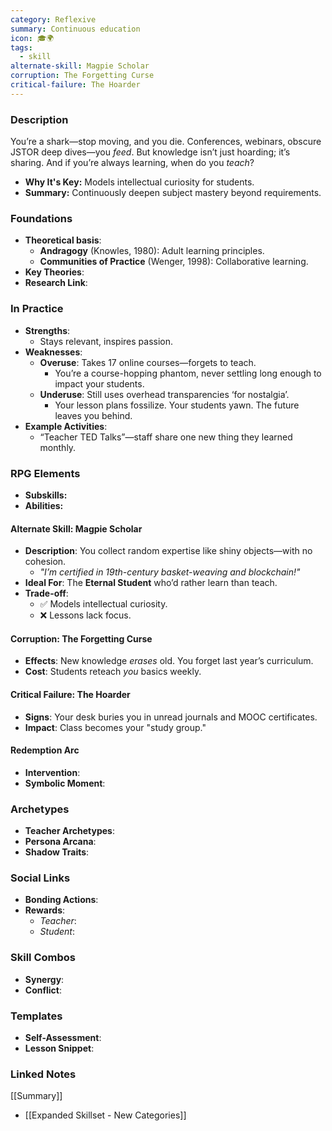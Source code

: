 ```yaml
---
category: Reflexive
summary: Continuous education
icon: 🎓🌍
tags:
  - skill
alternate-skill: Magpie Scholar
corruption: The Forgetting Curse
critical-failure: The Hoarder
---
```


### **Description**  
You’re a shark—stop moving, and you die. Conferences, webinars, obscure JSTOR deep dives—you _feed_. But knowledge isn’t just hoarding; it’s sharing. And if you’re always learning, when do you _teach_?
- **Why It's Key:** Models intellectual curiosity for students.
- **Summary:** Continuously deepen subject mastery beyond requirements.

### **Foundations**  
- **Theoretical basis**: 
	- **Andragogy** (Knowles, 1980): Adult learning principles.
	- **Communities of Practice** (Wenger, 1998): Collaborative learning.
- **Key Theories**: 
- **Research Link**: 

### **In Practice**  
- **Strengths**:  
	- Stays relevant, inspires passion.
- **Weaknesses**:  
	- **Overuse**: Takes 17 online courses—forgets to teach.
		- You’re a course-hopping phantom, never settling long enough to impact your students.
	- **Underuse**: Still uses overhead transparencies ‘for nostalgia’.
		- Your lesson plans fossilize. Your students yawn. The future leaves you behind.
- **Example Activities**: 
	- “Teacher TED Talks”—staff share one new thing they learned monthly.

### **RPG Elements**  
- **Subskills:**
- **Abilities:**
#### **Alternate Skill: Magpie Scholar**
- **Description**: You collect random expertise like shiny objects—with no cohesion.
    - _"I’m certified in 19th-century basket-weaving _and_ blockchain!"_
- **Ideal For**: The **Eternal Student** who’d rather learn than teach.
- **Trade-off**:
    - ✅ Models intellectual curiosity.
    - ❌ Lessons lack focus.
#### **Corruption: The Forgetting Curse**
- **Effects**: New knowledge _erases_ old. You forget last year’s curriculum.
- **Cost**: Students reteach _you_ basics weekly.
#### **Critical Failure: The Hoarder** 
- **Signs**: Your desk buries you in unread journals and MOOC certificates.
- **Impact**: Class becomes your "study group."
#### **Redemption Arc**  
- **Intervention**: 
- **Symbolic Moment**: 

### **Archetypes**  
- **Teacher Archetypes**: 
- **Persona Arcana**: 
- **Shadow Traits**: 

### **Social Links**  
- **Bonding Actions**: 
- **Rewards**:  
  - *Teacher*: 
  - *Student*: 

### **Skill Combos**  
- **Synergy**: 
- **Conflict**:  

### **Templates**  
- **Self-Assessment**: 
- **Lesson Snippet**: 

### **Linked Notes**  
[[Summary]]
- [[Expanded Skillset - New Categories]]